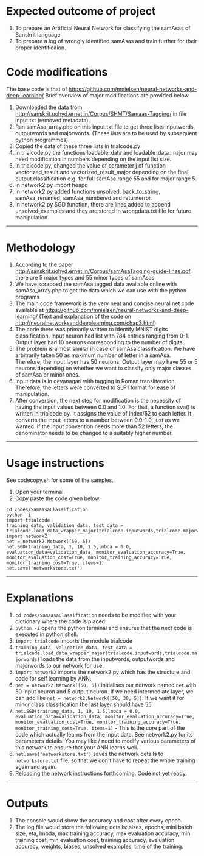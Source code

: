 # Expected outcome of project

1. To prepare an Artificial Neural Network for classifying the samAsas of Sanskrit language
2. To prepare a log of wrongly identified samAsas and train further for their proper identificaion.


# Code modifications

The base code is that of https://github.com/mnielsen/neural-networks-and-deep-learning/
Brief overview of major modifications are provided below

1. Downloaded the data from http://sanskrit.uohyd.ernet.in/Corpus/SHMT/Samaas-Tagging/ in file input.txt (removed metadata).
2. Ran samAsa_array.php on this input.txt file to get three lists inputwords, outputwords and majorwords. (These lists are to be used by subsequent python programmes).
3. Copied the data of these three lists in trialcode.py
4. In trialcode.py the functions loadable_data and loadable_data_major may need modification in numbers depending on the input list size.
5. In trialcode.py, changed the value of parameter j of function vectorized_result and vectorized_result_major depending on the final output classification e.g. for full samAsa range 55 and for major range 5.
6. In network2.py import heapq
7. In network2.py added functions unsolved, back_to_string, samAsa_renamed, samAsa_numbered and returnerror.
8. In network2.py SGD function, there are lines added to append unsolved_examples and they are stored in wrongdata.txt file for future manipulation.

-----

# Methodology
1. According to the paper http://sanskrit.uohyd.ernet.in/Corpus/samAsaTagging-guide-lines.pdf, there are 5 major types and 55 minor types of samAsas.
2. We have scrapped the samAsa tagged data available online with samAsa_array.php to get the data which we can use with the python programs
3. The main code framework is the very neat and concise neural net code available at https://github.com/mnielsen/neural-networks-and-deep-learning/ (Text and explanation of the code on http://neuralnetworksanddeeplearning.com/chap3.html)
4. The code there was primarily written to identify MNIST digits classification. Input neuron had list with 784 entries ranging from 0-1. Output layer had 10 neurons corresponding to the number of digits. 
5. The problem is almost similar in case of samAsa classification. We have arbitrarily taken 50 as maximum number of letter in a samAsa. Therefore, the input layer has 50 neurons. Output layer may have 55 or 5 neurons depending on whether we want to classify only major classes of samAsa or minor ones.
6. Input data is in devanagari with tagging in Roman transliteration. Therefore, the letters were converted to SLP1 format for ease of manipulation.
7. After conversion, the next step for modification is the necessity of having the input values between 0.0 and 1.0. For that, a function sva() is written in trialcode.py. It assigns the value of index/52 to each letter. It converts the input letters to a number between 0.0-1.0, just as we wanted. If the input convention needs more than 52 letters, the denominator needs to be changed to a suitably higher number. 

-----

# Usage instructions
See codecopy.sh for some of the samples.

1. Open your terminal.
2. Copy paste the code given below.
```
cd codes/SamaasaClassification
python -i
import trialcode
training_data, validation_data, test_data = trialcode.load_data_wrapper_major(trialcode.inputwords,trialcode.majorwords)
import network2
net = network2.Network([50, 5])
net.SGD(training_data, 1, 10, 1.5,lmbda = 0.0, evaluation_data=validation_data, monitor_evaluation_accuracy=True, monitor_evaluation_cost=True, monitor_training_accuracy=True, monitor_training_cost=True, items=1)
net.save('networkstore.txt')
```
-----

# Explanations

1. `cd codes/SamaasaClassification` needs to be modified with your dictionary where the code is placed.
2. `python -i` opens the python terminal and ensures that the next code is executed in python shell.
3. `import trialcode` imports the module trialcode
4. `training_data, validation_data, test_data = trialcode.load_data_wrapper_major(trialcode.inputwords,trialcode.majorwords)` loads the data from the inputwords, outputwords and majorwords to our network for use.
5. `import network2` imports the network2.py which has the structure and code for self learning by ANN.
6. `net = network2.Network([50, 5])` initialises our network named `net` with 50 input neuron and 5 output neuron. If we need intermediate layer, we can add like `net = network2.Network([50, 30, 5])`. If we want it for minor class classification the last layer should have 55.
7. `net.SGD(training_data, 1, 10, 1.5,lmbda = 0.0, evaluation_data=validation_data, monitor_evaluation_accuracy=True, monitor_evaluation_cost=True, monitor_training_accuracy=True, monitor_training_cost=True, items=1)` - This is the core part of the code which actually learns from the input data. See network2.py for its parameters details. You may like / need to modify various parameters of this network to ensure that your ANN learns well.
8. `net.save('networkstore.txt')` saves the network details to `networkstore.txt` file, so that we don't have to repeat the whole training again and again.
9. Reloading the network instructions forthcoming. Code not yet ready.

-----

# Outputs

1. The console would show the accuracy and cost after every epoch.
2. The log file would store the following details: sizes, epochs, mini batch size, eta, lmbda, max training accuracy, max evaluation accuracy, min training cost, min evaluation cost, traininig accuracy, evaluation accuracy, weights, biases, unsolved examples, time of the training.

				

